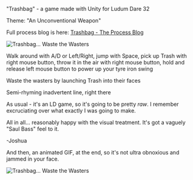 "Trashbag" - a game made with Unity for Ludum Dare 32

Theme: "An Unconventional Weapon"

Full process blog is here:
[Trashbag - The Process Blog](http://blog.dopplerinteractive.com/post/117265976531/ldjam-trashbag-an-unconventional-weapon-for)

![Trashbag... Waste the Wasters](http://40.media.tumblr.com/58e9a7e0633c2ffcf4d62fe8512a11b6/tumblr_inline_nna0deeiMW1ssjtqe_540.png)


Walk around with A/D or Left/Right, jump with Space, 
pick up Trash with right mouse button, throw it in the air with right mouse button,
hold and release left mouse button to power up your tyre iron swing

Waste the wasters by launching Trash into their faces

Semi-rhyming inadvertent line, right there

As usual - it's an LD game, so it's going to be pretty _raw_. 
I remember excruciating over what exactly I was going to make.

All in all... reasonably happy with the visual treatment. It's got a vaguely "Saul Bass" feel to it.

-Joshua

And then, an animated GIF, at the end, so it's not ultra obnoxious and jammed in your face.

![Trashbag... Waste the Wasters](https://fat.gfycat.com/ChillyTatteredAmbushbug.gif)
